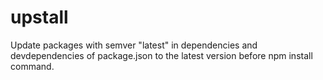 # upstall
Update packages with semver "latest" in dependencies and devdependencies of package.json to the latest version before npm install command.
